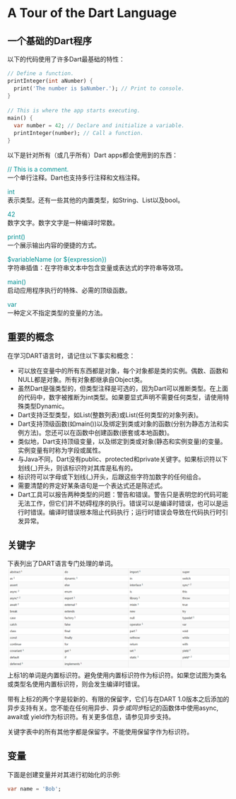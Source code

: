 # A Tour of the Dart Language
## 一个基础的Dart程序
以下的代码使用了许多Dart最基础的特性：
``` Dart
// Define a function.
printInteger(int aNumber) {
  print('The number is $aNumber.'); // Print to console.
}

// This is where the app starts executing.
main() {
  var number = 42; // Declare and initialize a variable.
  printInteger(number); // Call a function.
}
```

以下是针对所有（或几乎所有）Dart apps都会使用到的东西：

<font color=#008f92>// This is a comment.</font><br/>
一个单行注释。Dart也支持多行注释和文档注释。

<font color=#008f92>int</font><br/>
表示类型。还有一些其他的内置类型，如String、List以及bool。

<font color=#008f92>42</font><br/>
数字文字。数字文字是一种编译时常数。

<font color=#008f92>print()</font><br/>
一个展示输出内容的便捷的方式。

<font color=#008f92>$variableName (or ${expression})</font><br/>
字符串插值：在字符串文本中包含变量或表达式的字符串等效项。

<font color=#008f92>main()</font><br/>
启动应用程序执行的特殊、必需的顶级函数。

<font color=#008f92>var</font><br/>
一种定义不指定类型的变量的方法。

## 重要的概念
在学习DART语言时，请记住以下事实和概念：

* 可以放在变量中的所有东西都是对象，每个对象都是类的实例。偶数、函数和NULL都是对象。所有对象都继承自Object类。
* 虽然Dart是强类型的，但类型注释是可选的，因为Dart可以推断类型。在上面的代码中，数字被推断为int类型。如果要显式声明不需要任何类型，请使用特殊类型Dynamic。
* Dart支持泛型类型，如List<int>(整数列表)或List<dynamic>(任何类型的对象列表)。
* Dart支持顶级函数(如main())以及绑定到类或对象的函数(分别为静态方法和实例方法)。您还可以在函数中创建函数(嵌套或本地函数)。
* 类似地，Dart支持顶级变量，以及绑定到类或对象(静态和实例变量)的变量。实例变量有时称为字段或属性。
* 与Java不同，Dart没有public、protected和private关键字。如果标识符以下划线(_)开头，则该标识符对其库是私有的。
* 标识符可以字母或下划线(_)开头，后跟这些字符加数字的任何组合。
* 需要清楚的界定好某条语句是一个表达式还是陈述式。
* Dart工具可以报告两种类型的问题：警告和错误。警告只是表明您的代码可能无法工作，但它们并不妨碍程序的执行。错误可以是编译时错误，也可以是运行时错误。编译时错误根本阻止代码执行；运行时错误会导致在代码执行时引发异常。

## 关键字
下表列出了DART语言专门处理的单词。<br/>
<img src="./keyword.jpg" alt="keyword" title="keyword" width="700"/><br/>
上标1的单词是内置标识符。避免使用内置标识符作为标识符。如果您试图为类名或类型名使用内置标识符，则会发生编译时错误。

带有上标2的两个字是较新的、有限的保留字，它们与在DART 1.0版本之后添加的异步支持有关。您不能在任何用异步、异步*或同步*标记的函数体中使用async, await或 yield作为标识符。有关更多信息，请参见异步支持。

关键字表中的所有其他字都是保留字。不能使用保留字作为标识符。

## 变量
下面是创建变量并对其进行初始化的示例:
``` Dart
var name = 'Bob';
```

